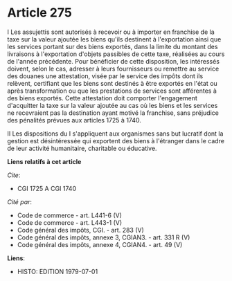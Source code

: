 # Article 275

I  Les assujettis sont autorisés à recevoir ou à importer en franchise de la taxe sur la valeur ajoutée les biens qu'ils
destinent à l'exportation ainsi que les services portant sur des biens exportés, dans la limite du montant des livraisons à
l'exportation d'objets passibles de cette taxe, réalisées au cours de l'année précédente. Pour bénéficier de cette
disposition, les intéressés doivent, selon le cas, adresser à leurs fournisseurs ou remettre au service des douanes une
attestation, visée par le service des impôts dont ils relèvent, certifiant que les biens sont destinés à être exportés en
l'état ou après transformation ou que les prestations de services sont afférentes à des biens exportés. Cette attestation
doit comporter l'engagement d'acquitter la taxe sur la valeur ajoutée au cas où les biens et les services ne recevraient pas
la destination ayant motivé la franchise, sans préjudice des pénalités prévues aux articles 1725 à 1740.

II  Les dispositions du I s'appliquent aux organismes sans but lucratif dont la gestion est désintéressée qui exportent des
biens à l'étranger dans le cadre de leur activité humanitaire, charitable ou éducative.

**Liens relatifs à cet article**

_Cite_:

  - CGI 1725 A CGI 1740

_Cité par_:

  - Code de commerce - art. L441-6 (V)
  - Code de commerce - art. L443-1 (V)
  - Code général des impôts, CGI. - art. 283 (V)
  - Code général des impôts, annexe 3, CGIAN3. - art. 331 R (V)
  - Code général des impôts, annexe 4, CGIAN4. - art. 49 (V)

**Liens**:

  - HISTO: EDITION 1979-07-01
